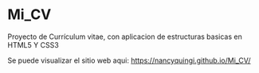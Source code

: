 # Mi_CV
Proyecto de Currículum vitae, con aplicacion de estructuras basicas en HTML5 Y CSS3

Se puede visualizar el sitio web aqui: https://nancyquingi.github.io/Mi_CV/
